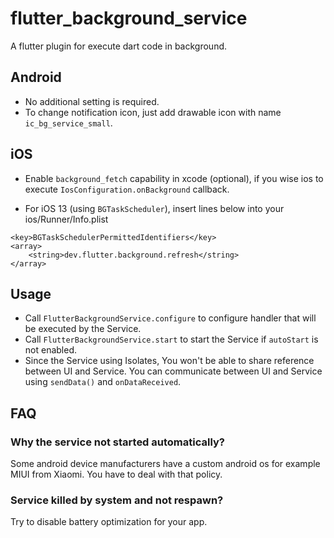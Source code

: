 # flutter_background_service

A flutter plugin for execute dart code in background.

## Android

- No additional setting is required.
- To change notification icon, just add drawable icon with name `ic_bg_service_small`.

## iOS

- Enable `background_fetch` capability in xcode (optional), if you wise ios to execute `IosConfiguration.onBackground` callback.

- For iOS 13 (using `BGTaskScheduler`), insert lines below into your ios/Runner/Info.plist

```plist
<key>BGTaskSchedulerPermittedIdentifiers</key>
<array>
    <string>dev.flutter.background.refresh</string>
</array>
```

## Usage

- Call `FlutterBackgroundService.configure` to configure handler that will be executed by the Service.
- Call `FlutterBackgroundService.start` to start the Service if `autoStart` is not enabled.
- Since the Service using Isolates, You won't be able to share reference between UI and Service. You can communicate between UI and Service using `sendData()` and `onDataReceived`.

## FAQ

### Why the service not started automatically?

Some android device manufacturers have a custom android os for example MIUI from Xiaomi. You have to deal with that policy.

### Service killed by system and not respawn?

Try to disable battery optimization for your app.